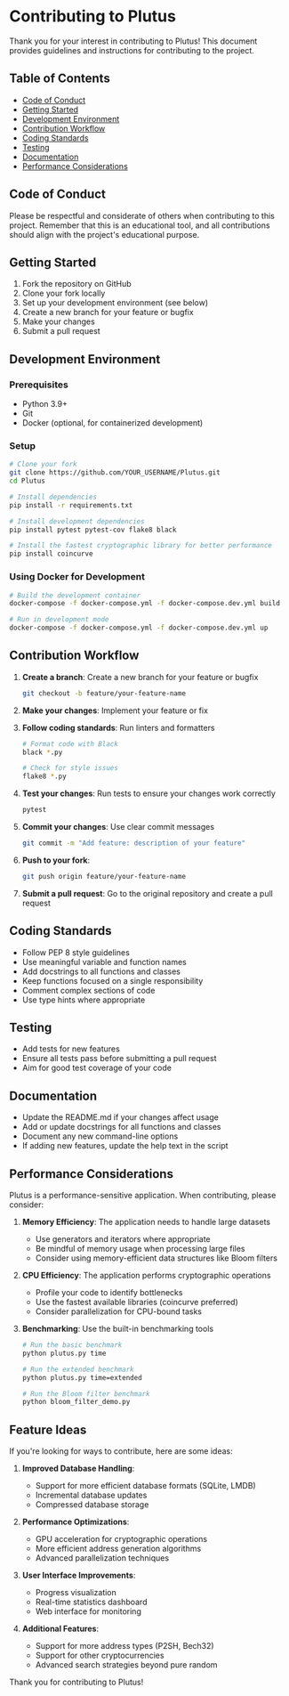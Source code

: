 # Contributing to Plutus

Thank you for your interest in contributing to Plutus! This document provides guidelines and instructions for contributing to the project.

## Table of Contents
- [Code of Conduct](#code-of-conduct)
- [Getting Started](#getting-started)
- [Development Environment](#development-environment)
- [Contribution Workflow](#contribution-workflow)
- [Coding Standards](#coding-standards)
- [Testing](#testing)
- [Documentation](#documentation)
- [Performance Considerations](#performance-considerations)

## Code of Conduct

Please be respectful and considerate of others when contributing to this project. Remember that this is an educational tool, and all contributions should align with the project's educational purpose.

## Getting Started

1. Fork the repository on GitHub
2. Clone your fork locally
3. Set up your development environment (see below)
4. Create a new branch for your feature or bugfix
5. Make your changes
6. Submit a pull request

## Development Environment

### Prerequisites
- Python 3.9+
- Git
- Docker (optional, for containerized development)

### Setup

```bash
# Clone your fork
git clone https://github.com/YOUR_USERNAME/Plutus.git
cd Plutus

# Install dependencies
pip install -r requirements.txt

# Install development dependencies
pip install pytest pytest-cov flake8 black

# Install the fastest cryptographic library for better performance
pip install coincurve
```

### Using Docker for Development

```bash
# Build the development container
docker-compose -f docker-compose.yml -f docker-compose.dev.yml build

# Run in development mode
docker-compose -f docker-compose.yml -f docker-compose.dev.yml up
```

## Contribution Workflow

1. **Create a branch**: Create a new branch for your feature or bugfix
   ```bash
   git checkout -b feature/your-feature-name
   ```

2. **Make your changes**: Implement your feature or fix

3. **Follow coding standards**: Run linters and formatters
   ```bash
   # Format code with Black
   black *.py
   
   # Check for style issues
   flake8 *.py
   ```

4. **Test your changes**: Run tests to ensure your changes work correctly
   ```bash
   pytest
   ```

5. **Commit your changes**: Use clear commit messages
   ```bash
   git commit -m "Add feature: description of your feature"
   ```

6. **Push to your fork**:
   ```bash
   git push origin feature/your-feature-name
   ```

7. **Submit a pull request**: Go to the original repository and create a pull request

## Coding Standards

- Follow PEP 8 style guidelines
- Use meaningful variable and function names
- Add docstrings to all functions and classes
- Keep functions focused on a single responsibility
- Comment complex sections of code
- Use type hints where appropriate

## Testing

- Add tests for new features
- Ensure all tests pass before submitting a pull request
- Aim for good test coverage of your code

## Documentation

- Update the README.md if your changes affect usage
- Add or update docstrings for all functions and classes
- Document any new command-line options
- If adding new features, update the help text in the script

## Performance Considerations

Plutus is a performance-sensitive application. When contributing, please consider:

1. **Memory Efficiency**: The application needs to handle large datasets
   - Use generators and iterators where appropriate
   - Be mindful of memory usage when processing large files
   - Consider using memory-efficient data structures like Bloom filters

2. **CPU Efficiency**: The application performs cryptographic operations
   - Profile your code to identify bottlenecks
   - Use the fastest available libraries (coincurve preferred)
   - Consider parallelization for CPU-bound tasks

3. **Benchmarking**: Use the built-in benchmarking tools
   ```bash
   # Run the basic benchmark
   python plutus.py time
   
   # Run the extended benchmark
   python plutus.py time=extended
   
   # Run the Bloom filter benchmark
   python bloom_filter_demo.py
   ```

## Feature Ideas

If you're looking for ways to contribute, here are some ideas:

1. **Improved Database Handling**:
   - Support for more efficient database formats (SQLite, LMDB)
   - Incremental database updates
   - Compressed database storage

2. **Performance Optimizations**:
   - GPU acceleration for cryptographic operations
   - More efficient address generation algorithms
   - Advanced parallelization techniques

3. **User Interface Improvements**:
   - Progress visualization
   - Real-time statistics dashboard
   - Web interface for monitoring

4. **Additional Features**:
   - Support for more address types (P2SH, Bech32)
   - Support for other cryptocurrencies
   - Advanced search strategies beyond pure random

Thank you for contributing to Plutus!


